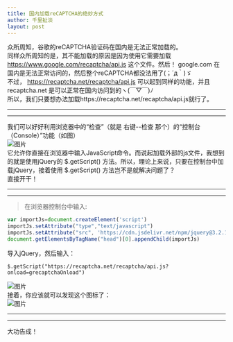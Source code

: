 ```yaml
---
title: 国内加载reCAPTCHA的绝妙方式
author: 千里扯淡
layout: post
---
```

众所周知，谷歌的reCAPTCHA验证码在国内是无法正常加载的。  
同样众所周知的是，其不能加载的原因是因为使用它需要加载 https://www.google.com/recaptcha/api.js 这个文件。然后！ google.com 在国内是无法正常访问的，然后整个reCAPTCHA都没法用了(；´д｀)ゞ  
不过， https://recaptcha.net/recaptcha/api.js 可以起到同样的功能，并且 recaptcha.net 是可以正常在国内访问到的ヽ(￣▽￣)ﾉ  
所以，我们只要想办法加载https://recaptcha.net/recaptcha/api.js就行了。  

--------------
--------------

我们可以好好利用浏览器中的“检查”（就是 右键--检查 那个）的“控制台（Console）”功能（如图）  
![图片](https://files.qlchedan.tk/file/filesssss/20210802/pic0.PNG)  
它允许你直接在浏览器中输入JavaScript命令。而说起加载外部的js文件，我想到的就是使用jQuery的 $.getScript() 方法。所以，理论上来说，只要在控制台中加载jQuery，接着使用 $.getScript() 方法岂不是就解决问题了？  
直接开干！

-------------
-------------

>在浏览器控制台中输入:  
```JavaScript
var importJs=document.createElement('script')
importJs.setAttribute("type","text/javascript")
importJs.setAttribute("src", 'https://cdn.jsdelivr.net/npm/jquery@3.2.1/dist/jquery.min.js')
document.getElementsByTagName("head")[0].appendChild(importJs)
```
导入jQuery，然后输入：
```jQuery
$.getScript("https://recaptcha.net/recaptcha/api.js?onload=grecaptchaOnload")
```
![图片](https://files.qlchedan.tk/file/filesssss/20210802/pic1.PNG)  
接着，你应该就可以发现这个图标了：  
![图片](https://files.qlchedan.tk/file/filesssss/20210802/pic2.PNG)  

------------
------------

大功告成！